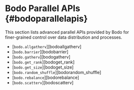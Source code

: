 # Bodo Parallel APIs {#bodoparallelapis}

This section lists advanced parallel APIs provided by Bodo for\
finer-grained control over data distribution and processes.

- \[`bodo.allgatherv`\][bodoallgatherv]
- \[`bodo.barrier`\][bodobarrier]
- \[`bodo.gatherv`\][bodogatherv]
- \[`bodo.get_rank`\][bodoget_rank]
- \[`bodo.get_size`\][bodoget_size]
- \[`bodo.random_shuffle`\][bodorandom_shuffle]
- \[`bodo.rebalance`\][bodorebalance]
- \[`bodo.scatterv`\][bodoscatterv]
